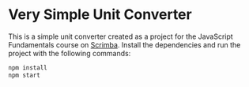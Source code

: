 # Very Simple Unit Converter

This is a simple unit converter created as a project for the JavaScript Fundamentals course on [Scrimba](https://www.scrimba.com).
Install the dependencies and run the project with the following commands:

```bash
npm install
npm start
```
